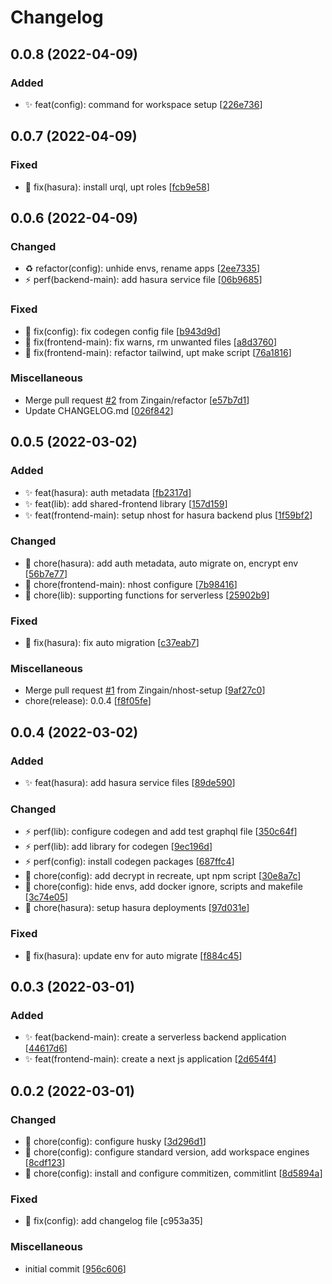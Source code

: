 # Changelog

<a name="0.0.8"></a>
## 0.0.8 (2022-04-09)

### Added

- ✨ feat(config): command for workspace setup [[226e736](https://github.com/Zingain/zingain-workspace/commit/226e736aafba0453c8800bf825de6d167cd83344)]


<a name="0.0.7"></a>
## 0.0.7 (2022-04-09)

### Fixed

- 🐛 fix(hasura): install urql, upt roles [[fcb9e58](https://github.com/Zingain/zingain-workspace/commit/fcb9e587b63521da6cac32f3ea3b3f04c0a8c6a9)]


<a name="0.0.6"></a>
## 0.0.6 (2022-04-09)

### Changed

- ♻️ refactor(config): unhide envs, rename apps [[2ee7335](https://github.com/Zingain/zingain-workspace/commit/2ee7335a7cf19326f566d0ad1fa4a77859677f0c)]
- ⚡ perf(backend-main): add hasura service file [[06b9685](https://github.com/Zingain/zingain-workspace/commit/06b96854bd6ecf9a231b8f8f1b8809a551636737)]

### Fixed

- 🐛 fix(config): fix codegen config file [[b943d9d](https://github.com/Zingain/zingain-workspace/commit/b943d9da33ad7d7f51d44cc00a1b507cb68309e8)]
- 🐛 fix(frontend-main): fix warns, rm unwanted files [[a8d3760](https://github.com/Zingain/zingain-workspace/commit/a8d3760bd12349b6c5fffa079018e5831449a80b)]
- 🐛 fix(frontend-main): refactor tailwind, upt make script [[76a1816](https://github.com/Zingain/zingain-workspace/commit/76a1816be4c5d71366d842a2aa12eeae028d711b)]

### Miscellaneous

-  Merge pull request [#2](https://github.com/Zingain/zingain-workspace/issues/2) from Zingain/refactor [[e57b7d1](https://github.com/Zingain/zingain-workspace/commit/e57b7d141703aeee1567d69285b9dbc46ef6abcb)]
-  Update CHANGELOG.md [[026f842](https://github.com/Zingain/zingain-workspace/commit/026f842d932a549e375777de16d7970754dc1042)]


<a name="0.0.5"></a>
## 0.0.5 (2022-03-02)

### Added

- ✨ feat(hasura): auth metadata [[fb2317d](https://github.com/Zingain/zingain-workspace/commit/fb2317dd5110b01c54457977d295e8aaf7959ff4)]
- ✨ feat(lib): add shared-frontend library [[157d159](https://github.com/Zingain/zingain-workspace/commit/157d1594e2c0ee1e259771ad509ac431f7c16bb9)]
- ✨ feat(frontend-main): setup nhost for hasura backend plus [[1f59bf2](https://github.com/Zingain/zingain-workspace/commit/1f59bf27b32a0eeeb2c9f5730ada6ee2ab3bfb4b)]

### Changed

- 🚚 chore(hasura): add auth metadata, auto migrate on, encrypt env [[56b7e77](https://github.com/Zingain/zingain-workspace/commit/56b7e774baf4e150a5a3cf8fbf9593428c818f99)]
- 🚚 chore(frontend-main): nhost configure [[7b98416](https://github.com/Zingain/zingain-workspace/commit/7b98416aff08d66ada7e86ec8b6362fb51c3fec9)]
- 🚚 chore(lib): supporting functions for serverless [[25902b9](https://github.com/Zingain/zingain-workspace/commit/25902b91fd367019f0a7bd486d1b5188e9177191)]

### Fixed

- 🐛 fix(hasura): fix auto migration [[c37eab7](https://github.com/Zingain/zingain-workspace/commit/c37eab74a417db4a092bc0fa31a12a405bfdeb03)]

### Miscellaneous

-  Merge pull request [#1](https://github.com/Zingain/zingain-workspace/issues/1) from Zingain/nhost-setup [[9af27c0](https://github.com/Zingain/zingain-workspace/commit/9af27c0d27145522a471438f78bc4b690833ccc9)]
-  chore(release): 0.0.4 [[f8f05fe](https://github.com/Zingain/zingain-workspace/commit/f8f05fe1775207a345b67026fe2fbbb979859237)]


<a name="0.0.4"></a>
## 0.0.4 (2022-03-02)

### Added

- ✨ feat(hasura): add hasura service files [[89de590](https://github.com/Zingain/zingain-workspace/commit/89de590c24127cf931f64f453eca865b4386ea92)]

### Changed

- ⚡ perf(lib): configure codegen and add test graphql file [[350c64f](https://github.com/Zingain/zingain-workspace/commit/350c64f1575e2470a20bfce239baaafc99ec9a1e)]
- ⚡ perf(lib): add library for codegen [[9ec196d](https://github.com/Zingain/zingain-workspace/commit/9ec196d66f0d86f5af620e0955609a0a853c4a87)]
- ⚡ perf(config): install codegen packages [[687ffc4](https://github.com/Zingain/zingain-workspace/commit/687ffc45205fd12da445c7b2be3df84a9b039116)]
- 🚚 chore(config): add decrypt in recreate, upt npm script [[30e8a7c](https://github.com/Zingain/zingain-workspace/commit/30e8a7cafa278b7dff1a994713ad4c70908f9121)]
- 🚚 chore(config): hide envs, add docker ignore, scripts and makefile [[3c74e05](https://github.com/Zingain/zingain-workspace/commit/3c74e055ee8499552b362051c6814b9d312fd0e1)]
- 🚚 chore(hasura): setup hasura deployments [[97d031e](https://github.com/Zingain/zingain-workspace/commit/97d031ee34d0377cd0fb1fed0bfbb869ca9b0c4e)]

### Fixed

- 🐛 fix(hasura): update env for auto migrate [[f884c45](https://github.com/Zingain/zingain-workspace/commit/f884c45f9f7468e307e8e5589fa8aad5d8b29806)]


<a name="0.0.3"></a>
## 0.0.3 (2022-03-01)

### Added

- ✨ feat(backend-main): create a serverless backend application [[44617d6](https://github.com/Zingain/zingain-workspace/commit/44617d6dfa7e7c950ff8c18a98342af290d75e8f)]
- ✨ feat(frontend-main): create a next js application [[2d654f4](https://github.com/Zingain/zingain-workspace/commit/2d654f47cdba18d7f6637d83b617920772a49df0)]


<a name="0.0.2"></a>
## 0.0.2 (2022-03-01)

### Changed

- 🚚 chore(config): configure husky [[3d296d1](https://github.com/Zingain/zingain-workspace/commit/3d296d1d1fffd74d8884d79beaf2cfdd09baa8a6)]
- 🚚 chore(config): configure standard version, add workspace engines [[8cdf123](https://github.com/Zingain/zingain-workspace/commit/8cdf123f62eec77a75bfc84d01476f95c6720502)]
- 🚚 chore(config): install and configure commitizen, commitlint [[8d5894a](https://github.com/Zingain/zingain-workspace/commit/8d5894a6bfeb56cd0a0d3e167721c41a80ef2bf7)]

### Fixed

- 🐛 fix(config): add changelog file [c953a35]

### Miscellaneous

-  initial commit [[956c606](https://github.com/Zingain/zingain-workspace/commit/956c60697fe15d7a5bcaf81766fd2546d682c393)]



